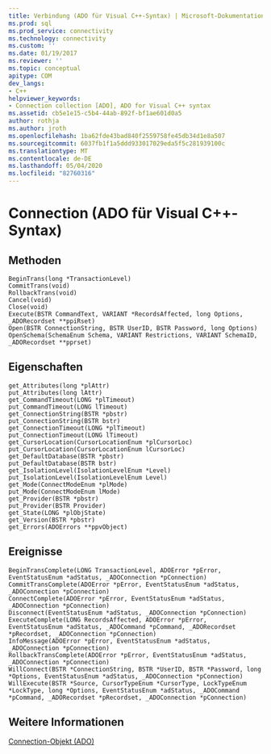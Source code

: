 ```yaml
---
title: Verbindung (ADO für Visual C++-Syntax) | Microsoft-Dokumentation
ms.prod: sql
ms.prod_service: connectivity
ms.technology: connectivity
ms.custom: ''
ms.date: 01/19/2017
ms.reviewer: ''
ms.topic: conceptual
apitype: COM
dev_langs:
- C++
helpviewer_keywords:
- Connection collection [ADO], ADO for Visual C++ syntax
ms.assetid: cb5e1e15-c5b4-44ab-892f-bf1ae601d0a5
author: rothja
ms.author: jroth
ms.openlocfilehash: 1ba62fde43bad840f2559758fe45db34d1e8a507
ms.sourcegitcommit: 6037fb1f1a5ddd933017029eda5f5c281939100c
ms.translationtype: MT
ms.contentlocale: de-DE
ms.lasthandoff: 05/04/2020
ms.locfileid: "82760316"
---
```

# <a name="connection-ado-for-visual-c-syntax"></a>Connection (ADO für Visual C++-Syntax)
## <a name="methods"></a>Methoden  
  
```  
BeginTrans(long *TransactionLevel)  
CommitTrans(void)  
RollbackTrans(void)  
Cancel(void)  
Close(void)  
Execute(BSTR CommandText, VARIANT *RecordsAffected, long Options, _ADORecordset **ppiRset)  
Open(BSTR ConnectionString, BSTR UserID, BSTR Password, long Options)  
OpenSchema(SchemaEnum Schema, VARIANT Restrictions, VARIANT SchemaID, _ADORecordset **pprset)  
```  
  
## <a name="properties"></a>Eigenschaften  
  
```  
get_Attributes(long *plAttr)  
put_Attributes(long lAttr)  
get_CommandTimeout(LONG *plTimeout)  
put_CommandTimeout(LONG lTimeout)  
get_ConnectionString(BSTR *pbstr)  
put_ConnectionString(BSTR bstr)  
get_ConnectionTimeout(LONG *plTimeout)  
put_ConnectionTimeout(LONG lTimeout)  
get_CursorLocation(CursorLocationEnum *plCursorLoc)  
put_CursorLocation(CursorLocationEnum lCursorLoc)  
get_DefaultDatabase(BSTR *pbstr)  
put_DefaultDatabase(BSTR bstr)  
get_IsolationLevel(IsolationLevelEnum *Level)  
put_IsolationLevel(IsolationLevelEnum Level)  
get_Mode(ConnectModeEnum *plMode)  
put_Mode(ConnectModeEnum lMode)  
get_Provider(BSTR *pbstr)  
put_Provider(BSTR Provider)  
get_State(LONG *plObjState)  
get_Version(BSTR *pbstr)  
get_Errors(ADOErrors **ppvObject)  
```  
  
## <a name="events"></a>Ereignisse  
  
```  
BeginTransComplete(LONG TransactionLevel, ADOError *pError, EventStatusEnum *adStatus, _ADOConnection *pConnection)  
CommitTransComplete(ADOError *pError, EventStatusEnum *adStatus, _ADOConnection *pConnection)  
ConnectComplete(ADOError *pError, EventStatusEnum *adStatus, _ADOConnection *pConnection)  
Disconnect(EventStatusEnum *adStatus, _ADOConnection *pConnection)  
ExecuteComplete(LONG RecordsAffected, ADOError *pError, EventStatusEnum *adStatus, _ADOCommand *pCommand, _ADORecordset *pRecordset, _ADOConnection *pConnection)  
InfoMessage(ADOError *pError, EventStatusEnum *adStatus, _ADOConnection *pConnection)  
RollbackTransComplete(ADOError *pError, EventStatusEnum *adStatus, _ADOConnection *pConnection)  
WillConnect(BSTR *ConnectionString, BSTR *UserID, BSTR *Password, long *Options, EventStatusEnum *adStatus, _ADOConnection *pConnection)  
WillExecute(BSTR *Source, CursorTypeEnum *CursorType, LockTypeEnum *LockType, long *Options, EventStatusEnum *adStatus, _ADOCommand *pCommand, _ADORecordset *pRecordset, _ADOConnection *pConnection)  
```  
  
## <a name="see-also"></a>Weitere Informationen  
 [Connection-Objekt (ADO)](../../../ado/reference/ado-api/connection-object-ado.md)
